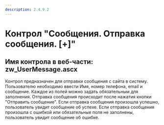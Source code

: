 ```yaml
---
description: 2.4.9.2
---
```


# Контрол "Сообщения. Отправка сообщения. \[+\]"

## Имя контрола в веб-части: zw\_UserMessage.ascx

Контрол предназначен для отправки сообщения с сайта в систему. Пользователю необходимо ввести Имя, номер телефона, email и сообщение. Каждое из полей можно задать обязательным для заполнения. Отправка сообщения происходит после нажатия кнопки "Отправить сообщение". Если отправка сообщения произошла успешно, пользователь увидит сообщение об успехе. Если отправка сообщения произошла с ошибкой или обязательные поля не заполнены, пользователь увидит сообщение об ошибке.


